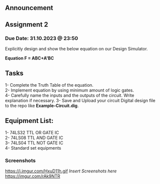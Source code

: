 ## Announcement

## Assignment 2
### Due Date: 31.10.2023 @ 23:50
Explicitly design and show the below equation on our Design Simulator.

**Equation F = ABC+A'BC**

## Tasks
1- Complete the Truth Table of the equation.  
2- Implement equation by using minimum amount of logic gates.  
4- Carefully name the inputs and the outputs of the circuit. Write explanation if necessary.
3- Save and Upload your circuit Digital design file to the repo like **Example-Circuit.dig**. 

## Equipment List: 
1- 74LS32 TTL OR GATE IC  
2- 74LS08 TTL AND GATE IC  
3- 74LS04 TTL NOT GATE IC  
4- Standard set equipments  

### Screenshots
https://i.imgur.com/HxuD11h.gif
*Insert Screenshots here*
https://imgur.com/rAk9NTR
